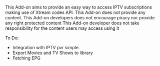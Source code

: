 This Add-on aims to provide an easy way to access IPTV subscriptions making use of Xtream codes API. This Add-on does not provide any content. This Add-on developers does not encourage piracy nor provide any right protected content This Add-on developer does not take responsibility for the content users may access using it

To Do:
- Integration with IPTV pvr simple.
- Export Movies and TV Shows to library
- Fetching EPG
